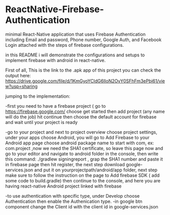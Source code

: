 # ReactNative-Firebase-Authentication
minimal React-Native application that uses Firebase Authentication including Email and password, Phone number, Google Auth, and Facebook Login attached with the steps of firebase configurations.





in this README i will demonstrate the configurations and setups to implement firebase with android in react-native.

First of all, This is the link to the .apk app of this project you can check the output here:
https://drive.google.com/file/d/1KmGyoYCldG6lIoN2OvY0SFhFm3ePbj61/view?usp=sharing

jumping to the implementation: 

-first you need to have a firebase project ( go to https://firebase.google.com/ choose get started then add project (any name will do the job) hit continue then choose the default account for firebase and wait until your project is ready 

-go to your project and next to project overview choose project settings, under your apps choose Android, you will go to Add Firebase to your Android app page 
choose android package name to start with com, ex: com.project ,now we need the SHA1 certificate, so leave this page now and go to your editor and navigate to android folder in the console, then write this command: ./gradlew signingreport , grap the SHA1 number and paste it in firebase page then hit register, the next step download google-services.json and put it on yourprojectpath/android/app folder, next step make sure to follow the instruction on the page to Add firebase SDK ( add some code to build.gradle) then continue to the console, and here you are having react-native Android project linked with firebase 

-to use authentication with specific type, under Develop choose Authentication then enable the Authenication type.
-in google btn component change the Client id with the client id in google-services.json 
